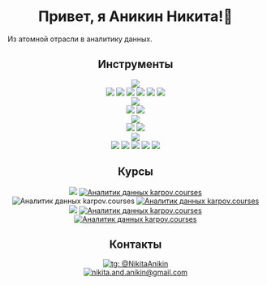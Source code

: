 <h1 align="center">Привет, я Аникин Никита!👋</h1>

<p>Из атомной отрасли в аналитику данных.</p>

<h2 align="center">Инструменты</h2>

<div align="center">
  <img src="https://img.shields.io/badge/Python-4A90E2?style=for-the-badge&logo=python&logoColor=white"/>
</div>
<div align="center">
  <img src="https://img.shields.io/badge/pandas-1D334A?style=for-the-badge&logo=pandas&logoColor=white"/>
  <img src="https://img.shields.io/badge/SciPy-1D334A?style=for-the-badge&logo=scipy&logoColor=white"/>
  <img src="https://img.shields.io/badge/NumPy-1D334A?style=for-the-badge&logo=NumPy&logoColor=white"/>
  <img src="https://img.shields.io/badge/pandahouse-1D334A?style=for-the-badge"/>
  <img src="https://img.shields.io/badge/seaborn-1D334A?style=for-the-badge"/>
  <img src="https://img.shields.io/badge/matplotlib-1D334A?style=for-the-badge"/>
</div>
<div align="center">
  <img src="https://img.shields.io/badge/SQL-4A90E2?style=for-the-badge"/>
</div>
<div align="center">
  <img src="https://img.shields.io/badge/ClickHouse-1D334A?style=for-the-badge&logo=clickhouse&logoColor=white"/>
  <img src="https://img.shields.io/badge/PostgreSQL-1D334A?style=for-the-badge&logo=PostgreSQL&logoColor=white"/>
</div>
<div align="center">
  <img src="https://img.shields.io/badge/BI-4A90E2?style=for-the-badge"/>
</div>
<div align="center">
  <img src="https://img.shields.io/badge/Tableau-1D334A?style=for-the-badge&logo=tableau&logoColor=white"/>
  <img src="https://img.shields.io/badge/Superset-1D334A?style=for-the-badge"/>
</div>
<div align="center">
  <img src="https://img.shields.io/badge/Прочее-4A90E2?style=for-the-badge"/>
</div>
<div align="center">
  <img src="https://img.shields.io/badge/Airflow-1D334A?style=for-the-badge&logo=apacheairflow&logoColor=white"/>
  <img src="https://img.shields.io/badge/Excel-1D334A?style=for-the-badge&logo=microsoftexcel&logoColor=white"/>
  <img src="https://img.shields.io/badge/Redash-1D334A?style=for-the-badge&logo=redash&logoColor=white"/>
  <img src="https://img.shields.io/badge/Jupyter-1D334A?style=for-the-badge&logo=jupyter&logoColor=white"/>
  <img src="https://img.shields.io/badge/git-1D334A?style=for-the-badge&logo=git&logoColor=white"/>
</div>

<h2  align="center">Курсы</h2>
<div align="center">
  <img src="https://img.shields.io/badge/karpov.courses-4A90E2?style=for-the-badge"/>
  <a href="https://lab.karpov.courses/certificate/ae6ec04d-16f1-41f5-a393-a6f0dcb99ad8/"><img src="https://img.shields.io/badge/Аналитик_данных-1D334A?style=for-the-badge" alt="Аналитик данных karpov.courses""></a>
  <img src="https://img.shields.io/badge/Симулятор_аналитика-1D334A?style=for-the-badge" alt="Аналитик данных karpov.courses"">
  <a href="https://lab.karpov.courses/certificate/9f00a81f-a5c7-45bc-90ba-6ede9c039e60/"><img src="https://img.shields.io/badge/Симулятор_SQL-1D334A?style=for-the-badge" alt="Аналитик данных karpov.courses""></a>
</div>

<div align="center">
  <img src="https://img.shields.io/badge/stepik-4A90E2?style=for-the-badge"/>
  <a href="https://stepik.org/cert/1035627"><img src="https://img.shields.io/badge/Поколение_Python:_курс_для_продвинутых-1D334A?style=for-the-badge" alt="Аналитик данных karpov.courses""></a>
  <a href="https://stepik.org/cert/1046813"><img src="https://img.shields.io/badge/Основы_статистики-1D334A?style=for-the-badge" alt="Аналитик данных karpov.courses""></a>
</div>

<h2  align="center">Контакты</h2>
<div  align="center">
  <a href="https://t.me/NikitaAnikin"><img src="https://img.shields.io/badge/Telegram_@NikitaAnikin-4A90E2?style=for-the-badge&logo=telegram&logoColor=black" alt="tg: @NikitaAnikin""></a>
</div>
<div  align="center">
  <a href="mailto:nikita.and.anikin@gmail.com"><img src="https://img.shields.io/badge/nikita.and.anikin@gmail.com-4A90E2?style=for-the-badge&logo=maildotru&logoColor=black" alt="nikita.and.anikin@gmail.com""></a>
</div>
